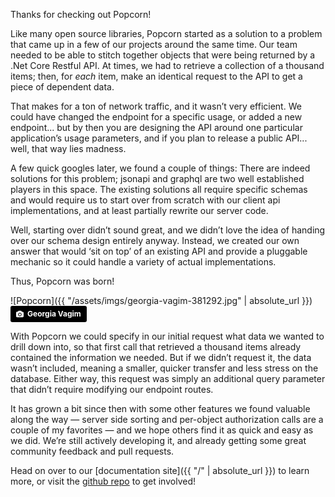 Thanks for checking out Popcorn! 

Like many open source libraries, Popcorn started as a solution to a problem that came up in a few of our projects around the same time.
 Our team needed to be able to stitch together objects that were being returned by a .Net Core Restful API. At times, we had to retrieve
 a collection of a thousand items; then, for *each* item, make an identical request to the API to get a piece of dependent data.

That makes for a ton of network traffic, and it wasn’t very efficient.  We could have changed the endpoint for a specific usage, or added
 a new endpoint... but by then you are designing the API around one particular application’s usage parameters, and if you plan to release 
 a public API... well, that way lies madness.

A few quick googles later, we found a couple of things:
There are indeed solutions for this problem; jsonapi and graphql are two well established players in this space.
 The existing solutions all require specific schemas and would require us to start over from scratch with our client api implementations, 
 and at least partially rewrite our server code.

Well, starting over didn’t sound great, and we didn’t love the idea of handing over our schema design entirely anyway.  Instead, we created
 our own answer that would ‘sit on top’ of an existing API and provide a pluggable mechanic so it could handle a variety of actual 
 implementations.  

Thus, Popcorn was born!

![Popcorn]({{ "/assets/imgs/georgia-vagim-381292.jpg" | absolute_url }})
<a style="background-color:black;color:white;text-decoration:none;padding:4px 6px;font-family:-apple-system, BlinkMacSystemFont, &quot;San Francisco&quot;, &quot;Helvetica Neue&quot;, Helvetica, Ubuntu, Roboto, Noto, &quot;Segoe UI&quot;, Arial, sans-serif;font-size:12px;font-weight:bold;line-height:1.2;display:inline-block;border-radius:3px;" href="https://unsplash.com/@georgiavagim?utm_medium=referral&amp;utm_campaign=photographer-credit&amp;utm_content=creditBadge" target="_blank" rel="noopener noreferrer" title="Download free do whatever you want high-resolution photos from Georgia Vagim"><span style="display:inline-block;padding:2px 3px;"><svg xmlns="http://www.w3.org/2000/svg" style="height:12px;width:auto;position:relative;vertical-align:middle;top:-1px;fill:white;" viewBox="0 0 32 32"><title></title><path d="M20.8 18.1c0 2.7-2.2 4.8-4.8 4.8s-4.8-2.1-4.8-4.8c0-2.7 2.2-4.8 4.8-4.8 2.7.1 4.8 2.2 4.8 4.8zm11.2-7.4v14.9c0 2.3-1.9 4.3-4.3 4.3h-23.4c-2.4 0-4.3-1.9-4.3-4.3v-15c0-2.3 1.9-4.3 4.3-4.3h3.7l.8-2.3c.4-1.1 1.7-2 2.9-2h8.6c1.2 0 2.5.9 2.9 2l.8 2.4h3.7c2.4 0 4.3 1.9 4.3 4.3zm-8.6 7.5c0-4.1-3.3-7.5-7.5-7.5-4.1 0-7.5 3.4-7.5 7.5s3.3 7.5 7.5 7.5c4.2-.1 7.5-3.4 7.5-7.5z"></path></svg></span><span style="display:inline-block;padding:2px 3px;">Georgia Vagim</span></a>

With Popcorn we could specify in our initial request what data we wanted to drill down into, so that first call that retrieved a thousand
 items already contained the information we needed. But if we didn’t request it, the data wasn’t included, meaning a smaller, quicker
 transfer and less stress on the database.  Either way, this request was simply an additional query parameter that didn’t require modifying
 our endpoint routes.

It has grown a bit since then with some other features we found valuable along the way — server side sorting and per-object authorization
 calls are a couple of my favorites — and we hope others find it as quick and easy as we did.  We’re still actively developing it, and
 already getting some great community feedback and pull requests.  

Head on over to our [documentation site]({{ "/" | absolute_url }}) to learn more, or visit the [github repo](https://github.com/SkywardApps/popcorn) to get involved!


